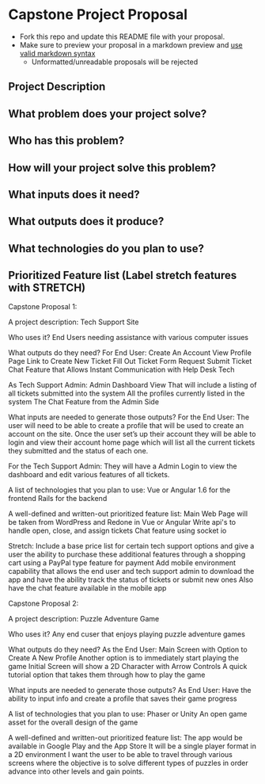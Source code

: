 # Capstone Project Proposal

* Fork this repo and update this README file with your proposal.
* Make sure to preview your proposal in a markdown preview and [use valid markdown syntax](https://help.github.com/articles/basic-writing-and-formatting-syntax/)
  * Unformatted/unreadable proposals will be rejected

## Project Description


## What problem does your project solve?


## Who has this problem?


## How will your project solve this problem?


## What inputs does it need?


## What outputs does it produce?


## What technologies do you plan to use?


## Prioritized Feature list (Label stretch features with STRETCH)


Capstone Proposal 1:

A project description:
Tech Support Site

Who uses it?
End Users needing assistance with various computer issues

What outputs do they need?
For End User:
Create An Account
View Profile Page
Link to Create New Ticket
Fill Out Ticket Form Request 
Submit Ticket
Chat Feature that Allows Instant Communication with Help Desk Tech

As Tech Support Admin:
Admin Dashboard View
That will include a listing of all tickets submitted into the system 
All the profiles currently listed in the system
The Chat Feature from the Admin Side

What inputs are needed to generate those outputs?
For the End User:
The user will need to be able to create a profile that will be used to create an account on the site.
Once the user set’s up their account they will be able to login and view their account home page which will list all the current tickets they submitted and the status of each one.

For the Tech Support Admin:
They will have a Admin Login to view the dashboard and edit various features of all tickets.

A list of technologies that you plan to use:
Vue or Angular 1.6 for the frontend
Rails for the backend


A well-defined and written-out prioritized feature list:
Main Web Page will be taken from WordPress and Redone in Vue or Angular
Write api's to handle open, close, and assign tickets
Chat feature using socket io

Stretch: 
Include a base price list for certain tech support options and give a user the ability to purchase these additional features through a shopping cart using a PayPal type feature for payment
Add mobile environment capability that allows the end user and tech support admin to download the app and have the ability track the status of tickets or submit new ones
Also have the chat feature available in the mobile app



Capstone Proposal 2:

A project description:
Puzzle Adventure Game 

Who uses it?
Any end cuser that enjoys playing puzzle adventure games

What outputs do they need?
As the End User:
Main Screen with Option to Create A New Profile
Another option is to immediately start playing the game
Initial Screen will show a 2D Character with Arrow Controls 
A quick tutorial option that takes them through how to play the game

What inputs are needed to generate those outputs?
As End User:
Have the ability to input info and create a profile that saves their game progress

A list of technologies that you plan to use:
Phaser or Unity 
An open game asset for the overall design of the game
    
A well-defined and written-out prioritized feature list:
The app would be available in Google Play and the App Store
It will be a single player format in a 2D environment
I want the user to be able to travel through various screens where the objective is to solve different types of puzzles in order advance into other levels and gain points.
